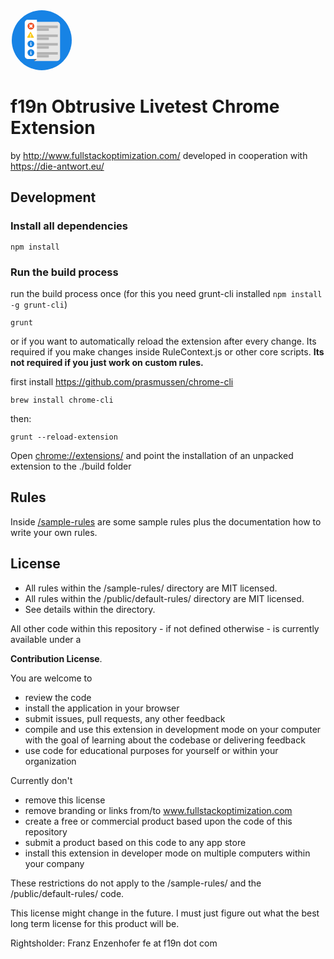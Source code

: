 <svg width="100" height="100" viewBox="0 0 100 100"><circle fill="#1783E5" cx="50" cy="50" r="48"/><path fill="#E6E6E6" d="M74.5 83.2H38.2V20.4h36.3c2.7 0 4.8 2.1 4.8 4.8v53.1c0 2.7-2.2 4.9-4.8 4.9z"/><path fill="#B3B3B3" d="M40.2 26.4h35.5v4H40.2zM40.2 31.1h21.1v4H40.2zM40.2 40.8h35.5v4H40.2zM40.2 45.5h21.1v4H40.2zM40.2 54.6h35.5v4H40.2zM40.2 59.4h21.1v4H40.2zM40.2 68.9h35.5v4H40.2zM40.2 73.6h21.1v4H40.2z"/><path fill="#FFF" d="M42.2 79.9H27.6c-2.7 0-4.8-2.1-4.8-4.8V22c0-2.7 2.1-4.8 4.8-4.8h14.7v62.7z"/><path fill="#F05228" d="M32.7 22c-3 0-5.4 2.4-5.4 5.4s2.4 5.4 5.4 5.4c3 0 5.4-2.4 5.4-5.4S35.7 22 32.7 22zm3 6.9l-1.4 1.4-1.6-1.6-1.6 1.6-1.4-1.4 1.6-1.6-1.6-1.6 1.4-1.4 1.6 1.6 1.6-1.6 1.4 1.4-1.6 1.6 1.6 1.6z"/><path fill="#1783E5" d="M32.7 50.4c-3 0-5.4 2.4-5.4 5.4s2.4 5.4 5.4 5.4c3 0 5.4-2.4 5.4-5.4s-2.4-5.4-5.4-5.4zm0 2.3c.4 0 .7.3.7.7s-.3.7-.7.7c-.4 0-.7-.3-.7-.7.1-.4.4-.7.7-.7zm1.2 5.7h-2.4v-1h.5v-2h-.5v-1h1.8v3h.5l.1 1zM32.7 64.6c-3 0-5.4 2.4-5.4 5.4s2.4 5.4 5.4 5.4c3 0 5.4-2.4 5.4-5.4s-2.4-5.4-5.4-5.4zm0 2.3c.4 0 .7.3.7.7 0 .4-.3.7-.7.7-.4 0-.7-.3-.7-.7.1-.4.4-.7.7-.7zm1.2 5.8h-2.4v-1h.5v-2h-.5v-1h1.8v3h.5l.1 1z"/><path fill="#FAC917" d="M37.3 44.9l-4.5-7.7c-.3-.6-1.2-.5-1.5 0l-4.5 7.6c-.3.6.2 1.2.8 1.2h9c.7 0 1.1-.6.7-1.1zM32.7 40l-.1 4h-1l-.1-4h1.2zm-.1 5.3c-.1.1-.3.2-.5.2s-.4-.1-.5-.2c-.1-.1-.2-.3-.2-.4 0-.2.1-.3.2-.4.1-.1.3-.2.5-.2s.4.1.5.2c.1.1.2.3.2.4 0 .1-.1.2-.2.4z"/><path fill="#666" d="M38.2 83.2v-3.3h4z"/></svg>

# f19n Obtrusive Livetest Chrome Extension

by http://www.fullstackoptimization.com/
developed in cooperation with https://die-antwort.eu/

## Development

### Install all dependencies

```shell
npm install
```

### Run the build process

run the build process once (for this you need grunt-cli installed `npm install -g grunt-cli`)

```shell
grunt
```

or if you want to automatically reload the extension after every change. Its required if you make changes inside RuleContext.js or other core scripts. **Its not required if you just work on custom rules.**

first install https://github.com/prasmussen/chrome-cli

```shell
brew install chrome-cli
```
then:

```shell
grunt --reload-extension
```

Open [chrome://extensions/](chrome://extensions/) and point the installation of an unpacked extension to the ./build folder

## Rules

Inside [/sample-rules](/sample-rules) are some sample rules plus the documentation how to write your own rules.

## License

 * All rules within the /sample-rules/ directory are MIT licensed.
 * All rules within the /public/default-rules/ directory are MIT licensed.
 * See details within the directory.

All other code within this repository - if not defined otherwise - is currently available under a

**Contribution License**.

You are welcome to

 * review the code
 * install the application in your browser
 * submit issues, pull requests, any other feedback
 * compile and use this extension in development mode on your computer with the goal of learning about the codebase or delivering feedback
 * use code for educational purposes for yourself or within your organization

Currently don't

 * remove this license
 * remove branding or links from/to www.fullstackoptimization.com
 * create a free or commercial product based upon the code of this repository
 * submit a product based on this code to any app store
 * install this extension in developer mode on multiple computers within your company

 These restrictions do not apply to the /sample-rules/  and the /public/default-rules/  code.

 This license might change in the future. I must just figure out what the best long term license for this product will be.

Rightsholder: Franz Enzenhofer fe at f19n dot com
